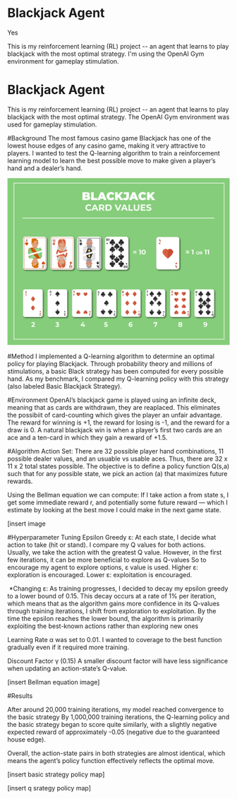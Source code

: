# Blackjack Agent

Yes

This is my reinforcement learning (RL) project -- an agent that learns to play blackjack with the most optimal strategy.
I'm using the OpenAI Gym environment for gameplay stimulation. 




# Blackjack Agent

This is my reinforcement learning (RL) project -- an agent that learns to play blackjack with the most optimal strategy. The OpenAI Gym environment was used for gameplay stimulation. 


#Background
The most famous casino game Blackjack has one of the lowest house edges of any casino game, making it very attractive to players. I wanted to test the Q-learning algorithm to train a reinforcement learning model to learn the best possible move to make given a player’s hand and a dealer’s hand.

![Blackjack Card Values](card_values.png)

#Method
I implemented a Q-learning algorithm to determine an optimal policy for playing Blackjack. Through probability theory and millions of stimulations, a basic Black strategy has been computed for every possible hand. As my benchmark, I compared my Q-learning policy with this strategy (also labeled Basic Blackjack Strategy).

#Environment
OpenAI’s blackjack game is played using an infinite deck, meaning that as cards are withdrawn, they are reaplaced. This eliminates the possibiit of card-counting which gives the player an unfair advantage. The reward for winning is +1, the reward for losing is -1, and the reward for a draw is 0. A natural blackjack win is when a player’s first two cards are an ace and a ten-card in which they gain a reward of +1.5.

#Algorithm 
Action Set: There are 32 possible player hand combinations, 11 possible dealer values, and an usuable vs usable aces. Thus, there are 32 x 11 x 2 total states possible. 
The objective is to define a policy function Q(s,a) such that for any possible state, we pick an action (a) that  maximizes future rewards.

Using the Bellman equation we can compute: If I take action a from state s, I get some immediate reward r, and potentially some future reward — which I estimate by looking at the best move I could make in the next game state.

[insert image

#Hyperparameter Tuning
 Epsilon Greedy ε: At each state, I decide what action to take (hit or stand). I compare my Q values for both actions. Usually, we take the action with the greatest Q value. However, in the first few iterations, it can be more beneficial to explore as Q-values  So to encourage my agent to explore options, ε value is used. Higher ε: exploration is encouraged. Lower ε: exploitation is encouraged.

 *Changing ε: As training progresses, I decided to decay my epsilon greedy to a lower bound of 0.15. This decay occurs at a rate of 1% per iteration, which means that as the algorithm gains more confidence in its Q-values through training iterations, I shift from exploration to exploitation. By the time the epsilon reaches the lower bound, the algorithm is primarily exploiting the best-known actions rather than exploring new ones

 Learning Rate α was set to 0.01. I wanted to coverage to the best function gradually even if it required more training. 

Discount Factor γ (0.15) A smaller discount factor  will have less significance when updating an action-state’s Q-value.

[insert Bellman equation image]

#Results

After around 20,000 training iterations, my model reached convergence to the basic strategy 
By 1,000,000 training iterations, the Q-learning policy and the basic strategy began to score quite similarly, with a slightly negative expected reward of approximately -0.05 (negative due to the guaranteed house edge).

Overall, the action-state pairs in both strategies are almost identical, which means the agent’s policy function effectively reflects the optimal move. 

[insert basic strategy policy map]


[insert q srategy policy map]



